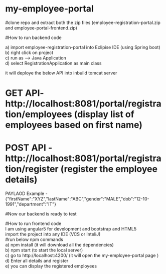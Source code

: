 # my-employee-portal

#clone repo and extract both the zip files (employee-registration-portal.zip and employee-portal-frontend.zip)  

#How to run backend code

a) import employee-registration-portal into Eclipise IDE (using Spring boot)  
b) right click on project  
c) run as --> Java Application  
d) select RegistrationApplication as main class  

it will deploye the below API into inbuild tomcat server  
 # GET API-  http://localhost:8081/portal/registration/employees  (display list of employees based on first name)  
 # POST API - http://localhost:8081/portal/registration/register (register the employee details)  
  PAYLAOD Example - {"firstName":"XYZ","lastName":"ABC","gender":"MALE","dob":"12-10-1991","department":"IT"}  
			  
#Now our backend is ready to test  

#How to run frontend code  
I am using angular5 for development and bootstrap and HTML5  
import the project into any IDE (VCS or InteliJ)  
 #run below npm commands  
 a) npm install (it will download all the dependencies)  
 b) npm start (to start the local server)  
 c) go to http://localhost:4200/ (it will open the my-employee-portal page )  
 d) Enter all details and register  
 e) you can display the registered employees  
